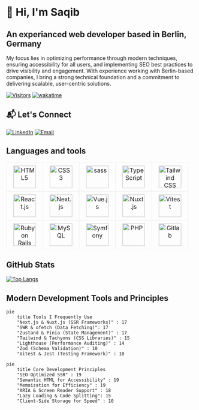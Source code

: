 # 👋 Hi, I'm Saqib
## An experianced web developer based in Berlin, Germany
My focus lies in optimizing performance through modern techniques, ensuring accessibility for all users, and implementing SEO best practices to drive visibility and engagement. With experience working with Berlin-based companies, I bring a strong technical foundation and a commitment to delivering scalable, user-centric solutions.

[![Visitors](https://api.visitorbadge.io/api/visitors?path=https%3A%2F%2Fgithub.com%2Fsaqibroy&label=Visitors&countColor=%23263759)](https://visitorbadge.io/status?path=https%3A%2F%2Fgithub.com%2Fsaqibroy)
[![wakatime](https://wakatime.com/badge/user/04f32415-555b-4fa9-8569-af46c61a4ea1.svg)](https://wakatime.com/@04f32415-555b-4fa9-8569-af46c61a4ea1)

## 📬 Let's Connect
[![LinkedIn](https://img.shields.io/badge/LinkedIn-Connect-%230A66C2?style=for-the-badge&logo=linkedin)](https://linkedin.com/in/saqibroy)
[![Email](https://img.shields.io/badge/Email-Contact-%23EA4335?style=for-the-badge&logo=gmail)](mailto:sohail.cpp@gmail.com)

## Languages and tools
<div style="text-align: center">
<table width="100%" style="border-collapse: collapse;">
  <tr>
    <!-- Frontend -->
    <td width="80px" align="center" style="border: 1px solid #eee; padding: 8px">
      <img src="https://cdn.jsdelivr.net/gh/devicons/devicon/icons/html5/html5-original.svg" width="60" height="60" alt="HTML5" title="HTML5">
    </td>
    <td width="80px" align="center" style="border: 1px solid #eee; padding: 8px">
      <img src="https://cdn.jsdelivr.net/gh/devicons/devicon/icons/css3/css3-original.svg" width="60" height="60" alt="CSS3" title="CSS3">
    </td>
    <td width="80px" align="center" style="border: 1px solid #eee; padding: 8px">
      <img src="https://cdn.jsdelivr.net/gh/devicons/devicon/icons/sass/sass-original.svg" width="60" height="60" alt="sass" title="sass">
    </td>
    <td width="80px" align="center" style="border: 1px solid #eee; padding: 8px">
      <img src="https://cdn.jsdelivr.net/gh/devicons/devicon/icons/typescript/typescript-original.svg" width="60" height="60" alt="TypeScript" title="TypeScript">
    </td>
    <td width="80px" align="center" style="border: 1px solid #eee; padding: 8px">
      <img src="https://cdn.simpleicons.org/tailwindcss" width="60" height="60" alt="Tailwind CSS" title="Tailwind CSS">
    </td>
  </tr>
  
  <tr>
    <td width="80px" align="center" style="border: 1px solid #eee; padding: 8px">
      <img src="https://cdn.simpleicons.org/react" width="60" height="60" alt="React.js" title="React.js">
    </td>
    <td width="80px" align="center" style="border: 1px solid #eee; padding: 8px;">
      <img src="https://cdn.jsdelivr.net/gh/devicons/devicon@latest/icons/nextjs/nextjs-original.svg" width="60" height="60" alt="Next.js" title="Next.js">
    </td>
    <td width="80px" align="center" style="border: 1px solid #eee; padding: 8px">
      <img src="https://cdn.simpleicons.org/vuedotjs" width="60" height="60" alt="Vue.js" title="Vue.js">
    </td>
    <td width="80px" align="center" style="border: 1px solid #eee; padding: 8px">
      <img src="https://cdn.simpleicons.org/nuxt/00C58E" width="60" height="60" alt="Nuxt.js" title="Nuxt.js">
    </td>
    <td width="80px" align="center" style="border: 1px solid #eee; padding: 8px">
      <img src="https://cdn.jsdelivr.net/gh/devicons/devicon@latest/icons/vitest/vitest-original.svg" width="60" height="60" alt="Vitest" title="Vitest">
    </td>
  </tr>
  
  <tr>
    <td width="80px" align="center" style="border: 1px solid #eee; padding: 8px">
      <img src="https://cdn.jsdelivr.net/gh/devicons/devicon@latest/icons/rails/rails-plain.svg" width="60" height="60" alt="Ruby on Rails" title="Ruby on Rails">
    </td>
    <td width="80px" align="center" style="border: 1px solid #eee; padding: 8px">
      <img src="https://cdn.simpleicons.org/mysql/mysql-original-wordmark" width="60" height="60" alt="MySQL" title="MySQL">
    </td>
    <td width="80px" align="center" style="border: 1px solid #eee; padding: 8px">
      <img src="https://cdn.simpleicons.org/symfony/000000" width="60" height="60" alt="Symfony" title="Symfony">
    </td>
    <td width="80px" align="center" style="border: 1px solid #eee; padding: 8px">
      <img src="https://cdn.simpleicons.org/php/777BB4" width="60" height="60" alt="PHP" title="PHP">
    </td>    
    <td width="80px" align="center" style="border: 1px solid #eee; padding: 8px">
      <img src="https://cdn.jsdelivr.net/gh/devicons/devicon@latest/icons/gitlab/gitlab-original.svg" width="60" height="60" alt="Gitlab" title="Gitlab">
    </td>
  </tr>
</table>
</div>

## GitHub Stats

[![Top Langs](https://github-readme-stats.vercel.app/api/top-langs/?username=saqibroy&layout=compact&theme=react)](https://github.com/saqibroy)

## Modern Development Tools and Principles

```mermaid
pie
    title Tools I Frequently Use
    "Next.js & Nuxt.js (SSR Frameworks)" : 17
    "SWR & ofetch (Data Fetching)": 17
    "Zustand & Pinia (State Management)" : 17
    "Tailwind & Tachyons (CSS Libraries)" : 15
    "Lighthouse (Performance Auditing)" : 14
    "Zod (Schema Validation)" : 10
    "Vitest & Jest (Testing Framework)" : 10
```


```mermaid
pie
    title Core Development Principles
    "SEO-Optimized SSR" : 19
    "Semantic HTML for Accessibility" : 19
    "Memoization for Efficiency" : 19
    "ARIA & Screen Reader Support" : 18
    "Lazy Loading & Code Splitting": 15
    "Client-Side Storage for Speed" : 10
```

<!--

## 🏆 Featured Projects

| Project | Description | Tech Stack |
|---------|-------------|------------|
| [Virtual Currency Transfer App](https://github.com/saqibroy/virtual-currency-transfer-app ) | Multi-currency transaction platform | Rails, React, PostgreSQL |
| [Modern Notes App](https://github.com/saqibroy/notes-app-react-vite) | Notes app created using modern tech stack | React, Mantine, Jest |
**saqibroy/saqibroy** is a ✨ _special_ ✨ repository because its `README.md` (this file) appears on your GitHub profile.

Here are some ideas to get you started:

- 🔭 I’m currently working on ...
- 🌱 I’m currently learning ...
- 👯 I’m looking to collaborate on ...
- 🤔 I’m looking for help with ...
- 💬 Ask me about ...
- 📫 How to reach me: ...
- 😄 Pronouns: ...
- ⚡ Fun fact: ...


| [🐦 Tweet Fetcher](https://github.com/saqibroy/tweet-fetcher) | Real-time social media dashboard | Vue.js, Tailwind, Express |
| [✅ Todo Manager](https://github.com/saqibroy/todo-manager) | Accessibility-focused task management | Next.js, Zustand, Axe |
-->
